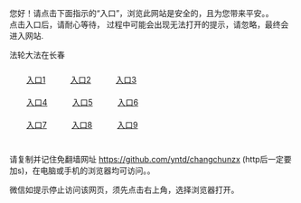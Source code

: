 您好！请点击下面指示的“入口”，浏览此网站是安全的，且为您带来平安。。 <br/>
点击入口后，请耐心等待， 过程中可能会出现无法打开的提示，请忽略，最终会进入网站. </br>

法轮大法在长春<br/>
<div style="padding:10px"><a style="margin:20px" target="_blank" href="https://d3fz2l5yqgjdy0.cloudfront.net/2Qpsp?rxhqjhy" id="ccLink1" rel="nofollow">入口1</a> <a target="_blank" style="margin:20px" href="https://d15p7i1rp6yssl.cloudfront.net/2Qpsp?ajsqxvtf" id="ccLink2" rel="nofollow">入口2</a> <a style="margin:20px" target="_blank" href="https://d3g9iz9kl4a6e7.cloudfront.net/2Qpsp?yntfbu" id="ccLink3" rel="nofollow">入口3</a></div>

<div style="padding:10px" ><a style="margin:20px" target="_blank" href="https://d3fz2l5yqgjdy0.cloudfront.net/2Qpsp?rxhqjhy" id="ccLink4" rel="nofollow">入口4</a> <a style="margin:20px" href="https://d15p7i1rp6yssl.cloudfront.net/2Qpsp?ajsqxvtf" target="_blank" id="ccLink5" rel="nofollow">入口5</a> <a style="margin:20px" href="https://d3g9iz9kl4a6e7.cloudfront.net/2Qpsp?yntfbu" target="_blank" id="ccLink6" rel="nofollow">入口6</a></div>

<div style="padding:10px"><a style="margin:20px" target="_blank" href="https://d3fz2l5yqgjdy0.cloudfront.net/2Qpsp?rxhqjhy" id="ccLink7" rel="nofollow">入口7</a> <a style="margin:20px" href="https://d15p7i1rp6yssl.cloudfront.net/2Qpsp?ajsqxvtf" target="_blank" id="ccLink8" rel="nofollow">入口8</a> <a style="margin:20px" target="_blank" href="https://d3g9iz9kl4a6e7.cloudfront.net/2Qpsp?yntfbu" id="ccLink9" rel="nofollow">入口9</a></div>

<br/>



请复制并记住免翻墙网址 https://github.com/yntd/changchunzx (http后一定要加s)，在电脑或手机的浏览器均可访问。。<br/>

微信如提示停止访问该网页，须先点击右上角，选择浏览器打开。
